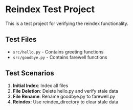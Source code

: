 # Reindex Test Project

This is a test project for verifying the reindex functionality.

## Test Files

- `src/hello.py` - Contains greeting functions
- `src/goodbye.py` - Contains farewell functions

## Test Scenarios

1. **Initial Index**: Index all files
2. **File Deletion**: Delete hello.py and verify stale data
3. **File Rename**: Rename goodbye.py to farewell.py
4. **Reindex**: Use reindex_directory to clear stale data